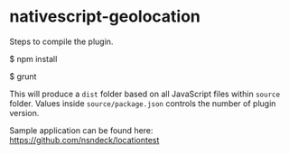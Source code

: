 # nativescript-geolocation

Steps to compile the plugin.

$ npm install

$ grunt

This will produce a `dist` folder based on all JavaScript files within `source` folder. Values inside `source/package.json` controls the number of plugin version.

Sample application can be found here:
https://github.com/nsndeck/locationtest
